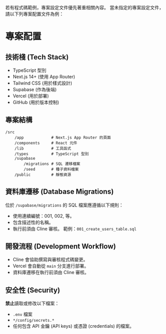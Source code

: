 若有程式碼範例，專案設定文件優先著重相關內容。
當未指定的專案設定文件，請以下列專案配置文件為例：

# 專案配置

## 技術棧 (Tech Stack)

-   TypeScript 型別
-   Next.js 14+ (使用 App Router)
-   Tailwind CSS (用於樣式設計)
-   Supabase (作為後端)
-   Vercel (用於部署)
-   GitHub (用於版本控制)

## 專案結構

```
/src
    /app            # Next.js App Router 的頁面
    /components     # React 元件
    /lib            # 工具函式
    /types          # TypeScript 型別
    /supabase
        /migrations # SQL 遷移檔案
        /seed       # 種子資料檔案
    /public         # 靜態資源
```

## 資料庫遷移 (Database Migrations)

位於 `/supabase/migrations` 的 SQL 檔案應遵循以下規則：

-   使用連續編號：001, 002, 等。
-   包含描述性的名稱。
-   執行前須由 Cline 審核。
    範例：`001_create_users_table.sql`

## 開發流程 (Development Workflow)

-   Cline 會協助撰寫與審核程式碼變更。
-   Vercel 會自動從 `main` 分支進行部署。
-   資料庫遷移在執行前須由 Cline 審核。

## 安全性 (Security)

**禁止**讀取或修改以下檔案：

-   `.env` 檔案
-   `*/config/secrets.*`
-   任何包含 API 金鑰 (API keys) 或憑證 (credentials) 的檔案。